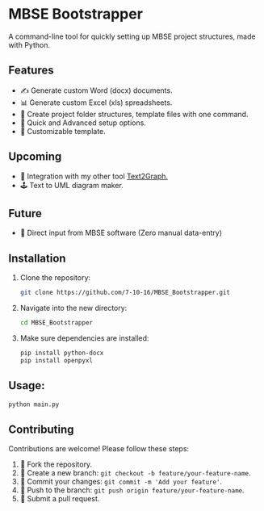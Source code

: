 # MBSE Bootstrapper

A command-line tool for quickly setting up MBSE project structures, made with Python.

## Features
- ✍️ Generate custom Word (docx) documents.
- 📊 Generate custom Excel (xls) spreadsheets.
- 📂 Create project folder structures, template files with one command.
- 🚴 Quick and Advanced setup options.
- 🕺 Customizable template.

## Upcoming
- 🥧 Integration with my other tool [Text2Graph.](https://github.com/7-10-16/text2graph)
- 🕹️ Text to UML diagram maker.

## Future
- 🔮 Direct input from MBSE software (Zero manual data-entry)

## Installation

1. Clone the repository:
   ```bash
   git clone https://github.com/7-10-16/MBSE_Bootstrapper.git
   ```

2. Navigate into the new directory:
   ```bash
   cd MBSE_Bootstrapper
   ```

3. Make sure dependencies are installed:
   ```bash
   pip install python-docx
   pip install openpyxl
   ```

## Usage:
  ```bash
  python main.py
  ```

## Contributing

Contributions are welcome! Please follow these steps:

1. 🍴 Fork the repository.
2. 🌲 Create a new branch: `git checkout -b feature/your-feature-name`.
3. 💒 Commit your changes: `git commit -m 'Add your feature'`.
4. 🫸 Push to the branch: `git push origin feature/your-feature-name`.
5. 🙏 Submit a pull request.


